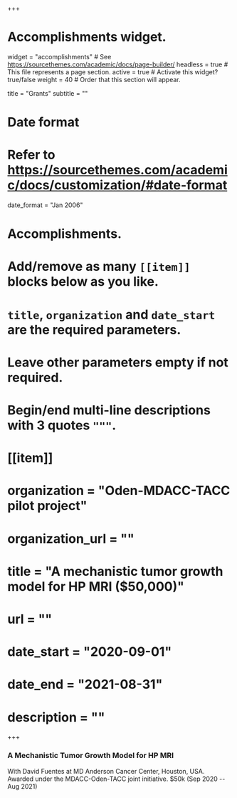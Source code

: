 +++
# Accomplishments widget.
widget = "accomplishments"  # See https://sourcethemes.com/academic/docs/page-builder/
headless = true  # This file represents a page section.
active = true  # Activate this widget? true/false
weight = 40  # Order that this section will appear.

title = "Grants"
subtitle = ""

# Date format
#   Refer to https://sourcethemes.com/academic/docs/customization/#date-format
date_format = "Jan 2006"

# Accomplishments.
#   Add/remove as many `[[item]]` blocks below as you like.
#   `title`, `organization` and `date_start` are the required parameters.
#   Leave other parameters empty if not required.
#   Begin/end multi-line descriptions with 3 quotes `"""`.

# [[item]]
#   organization = "Oden-MDACC-TACC pilot project"
#   organization_url = ""
#   title = "A mechanistic tumor growth model for HP MRI ($50,000)"
#   url = ""
#   date_start = "2020-09-01"
#   date_end = "2021-08-31"
#   description = ""

+++

### A Mechanistic Tumor Growth Model for HP MRI

With David Fuentes at MD Anderson Cancer Center, Houston, USA. Awarded under the MDACC-Oden-TACC joint initiative. $50k (Sep 2020 -- Aug 2021)
